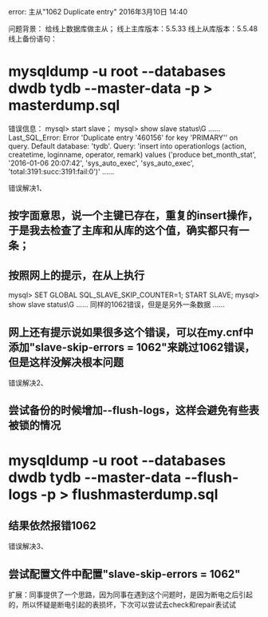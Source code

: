 error: 主从"1062 Duplicate entry"
2016年3月10日
14:40
 
问题背景：
给线上数据库做主从；
线上主库版本：5.5.33
线上从库版本：5.5.48
线上备份语句：
# mysqldump -u root --databases dwdb tydb --master-data -p > masterdump.sql
 
错误信息：
mysql> start slave；
mysql> show slave status\G
......
Last_SQL_Error: Error 'Duplicate entry '460156' for key 'PRIMARY'' on query. Default database: 'tydb'. Query: 'insert into operationlogs (action, createtime, loginname, operator, remark) values ('produce bet_month_stat', '2016-01-06 20:07:42', 'sys_auto_exec', 'sys_auto_exec', 'total:3191:succ:3191:fail:0')'
......
 
错误解决1、
## 按字面意思，说一个主键已存在，重复的insert操作，于是我去检查了主库和从库的这个值，确实都只有一条；
## 按照网上的提示，在从上执行
mysql> SET GLOBAL SQL_SLAVE_SKIP_COUNTER=1; START SLAVE; 
mysql> show slave status\G
......
同样的1062错误，但是是另外一条数据
......
 
## 网上还有提示说如果很多这个错误，可以在my.cnf中添加"slave-skip-errors = 1062"来跳过1062错误，但是这样没解决根本问题
 
错误解决2、
## 尝试备份的时候增加--flush-logs，这样会避免有些表被锁的情况
# mysqldump -u root --databases dwdb tydb --master-data --flush-logs -p > flushmasterdump.sql
## 结果依然报错1062
 
错误解决3、
## 尝试配置文件中配置"slave-skip-errors = 1062"
 
扩展：同事提供了一个思路，因为同事在遇到这个问题时，是因为断电之后引起的，所以怀疑是断电引起的表损坏，下次可以尝试去check和repair表试试
